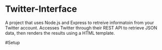 # Twitter-Interface

A project that uses Node.js and Express to retreive informatoin from your Twitter account.
Accesses Twitter through their REST API to retrieve JSON data, then renders the results using a HTML template.

#Setup
